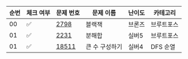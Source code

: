 
<table>
  <thead>
    <tr>
      <th>순번</th>
      <th>체크 여부</th>
      <th>문제 번호</th>
      <th>문제 이름</th>
      <th>난이도</th>
      <th>카테고리</th>
    </tr>
  </thead>
  <tbody>
    <tr>
      <td>00</td>
      <td>✅</td>
      <td><a href="https://www.acmicpc.net/problem/2798">2798</a></td>
      <td>블랙잭</td>
      <td>브론즈</td>
      <td>브루트포스</td>
    </tr>
    <tr>
      <td>01</td>
      <td>✅</td>
      <td><a href="https://www.acmicpc.net/problem/2231">2231</a></td>
      <td>분해합</td>
      <td>실버5</td>
      <td>브루트포스</td>
    </tr>
    <tr>
      <td>01</td>
      <td>✅</td>
      <td><a href="https://www.acmicpc.net/problem/18511">18511</a></td>
      <td>큰 수 구성하기</td>
      <td>실버4</td>
      <td>DFS 순열</td>
    </tr>
  </tbody>
</table>
